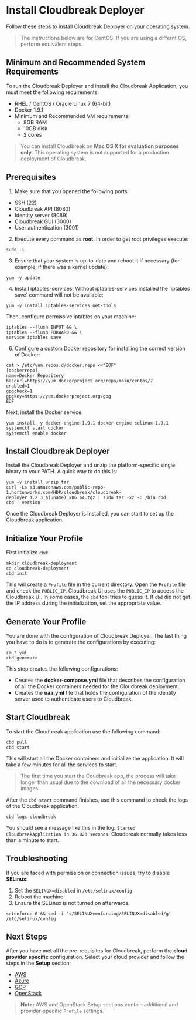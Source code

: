 # Install Cloudbreak Deployer

Follow these steps to install Cloudbreak Deployer on your operating system. 

>The instructions below are for CentOS. If you are using a differnt OS, perform equivalent steps. 

## Minimum and Recommended System Requirements

To run the Cloudbreak Deployer and install the Cloudbreak Application, you must meet the following requirements:

  * RHEL / CentOS / Oracle Linux 7 (64-bit)
  * Docker 1.9.1
  * Minimum and Recommended VM requirements:
    * 8GB RAM
    * 10GB disk
    * 2 cores

> You can install Cloudbreak on **Mac OS X for evaluation purposes only**. This operating system is not supported
for a production deployment of Cloudbreak.

## Prerequisites

1. Make sure that you opened the following ports:

  * SSH (22)
  * Cloudbreak API (8080)
  * Identity server (8089)
  * Cloudbreak GUI (3000)
  * User authentication (3001)

2. Execute every command as **root**. In order to get root privileges execute:

  ```
  sudo -i
  ```

3. Ensure that your system is up-to-date and reboot it if necessary (for example, if there was a kernel update):

  ```
  yum -y update
  ```

4. Install iptables-services. Without iptables-services installed the 'iptables save' command will not be available:

  ```
  yum -y install iptables-services net-tools
  ```

  Then, configure permissive iptables on your machine:

  ```
  iptables --flush INPUT && \
  iptables --flush FORWARD && \
  service iptables save
  ```

6. Configure a custom Docker repository for installing the correct version of Docker:

  ```
  cat > /etc/yum.repos.d/docker.repo <<"EOF"
 [dockerrepo]
  name=Docker Repository
  baseurl=https://yum.dockerproject.org/repo/main/centos/7
  enabled=1
  gpgcheck=1
  gpgkey=https://yum.dockerproject.org/gpg
  EOF
  ```

  Next, install the Docker service:

  ```
  yum install -y docker-engine-1.9.1 docker-engine-selinux-1.9.1
  systemctl start docker
  systemctl enable docker
  ```

## Install Cloudbreak Deployer

Install the Cloudbreak Deployer and unzip the platform-specific single binary to your PATH. A quick way to do this is:

```
yum -y install unzip tar
curl -Ls s3.amazonaws.com/public-repo-1.hortonworks.com/HDP/cloudbreak/cloudbreak-deployer_1.2.3_$(uname)_x86_64.tgz | sudo tar -xz -C /bin cbd
cbd --version
```

Once the Cloudbreak Deployer is installed, you can start to set up the Cloudbreak application.

## Initialize Your Profile

First initialize `cbd`:

```
mkdir cloudbreak-deployment
cd cloudbreak-deployment
cbd init
```

This will create a `Profile` file in the current directory. Open the `Profile` file and check the `PUBLIC_IP`. Cloudbreak UI uses the `PUBLIC_IP` to access the Cloudbreak UI. In some cases, the `cbd` tool tries to guess it. If `cbd` did not get the IP address during the initialization, set the appropriate value.



## Generate Your Profile

You are done with the configuration of Cloudbreak Deployer. The last thing you have to do is to generate the configurations by executing:

```
rm *.yml
cbd generate
```

This step creates the following configurations:

- Creates the **docker-compose.yml** file that describes the configuration of all the Docker containers needed for the Cloudbreak deployment.
- Creates the **uaa.yml** file that holds the configuration of the identity server used to authenticate users to Cloudbreak.

## Start Cloudbreak

To start the Cloudbreak application use the following command:

```
cbd pull
cbd start
```

This will start all the Docker containers and initialize the application. It will take a few minutes for all the services to start.

>The first time you start the Coudbreak app, the process will take longer than usual due to the download of all the necessary docker images.

After the `cbd start` command finishes, use this command to check the logs of the Cloudbreak application:

```
cbd logs cloudbreak
```
You should see a message like this in the log: `Started CloudbreakApplication in 36.823 seconds`. Cloudbreak normally takes less than a minute to start. 


## Troubleshooting

If you are faced with permission or connection issues, try to disable **SELinux**:

  1. Set the `SELINUX=disabled` in `/etc/selinux/config`
  2. Reboot the machine
  3. Ensure the SELinux is not turned on afterwards.

```
setenforce 0 && sed -i 's/SELINUX=enforcing/SELINUX=disabled/g' /etc/selinux/config
```

## Next Steps

After you have met all the pre-requisites for Cloudbreak, perform the **cloud provider specific** configuration. Select your cloud  provider and follow the steps in the **Setup** section:

 * [AWS](aws.md#aws-setup)
 * [Azure](azure.md)
 * [GCP](gcp.md#google-setup)
 * [OpenStack](openstack.md#openstack-setup)

> **Note:** AWS and OpenStack Setup sections contain additional and provider-specific `Profile` settings.
